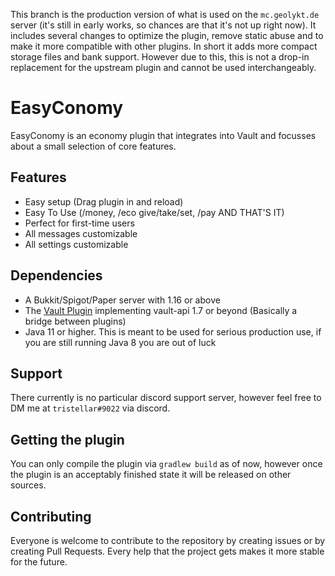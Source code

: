 This branch is the production version of what is used on the `mc.geolykt.de` server (it's still in early works, so chances are that it's not up right now).
It includes several changes to optimize the plugin, remove static abuse and to make it more compatible with other plugins. In short it adds more compact storage files and bank support.
However due to this, this is not a drop-in replacement for the upstream plugin and cannot be used interchangeably.

# EasyConomy
EasyConomy is an economy plugin that integrates into Vault and focusses about a small selection of core features.

## Features
* Easy setup (Drag plugin in and reload)
* Easy To Use (/money, /eco give/take/set, /pay AND THAT'S IT)
* Perfect for first-time users
* All messages customizable
* All settings customizable

## Dependencies
* A Bukkit/Spigot/Paper server with 1.16 or above
* The [Vault Plugin](https://dev.bukkit.org/projects/vault) implementing vault-api 1.7 or beyond (Basically a bridge between plugins)
* Java 11 or higher. This is meant to be used for serious production use, if you are still running Java 8 you are out of luck

## Support
There currently is no particular discord support server, however feel free to DM me at `tristellar#9022` via discord.

## Getting the plugin
You can only compile the plugin via `gradlew build` as of now, however once the plugin is an acceptably finished state it will be released on other sources.

## Contributing
Everyone is welcome to contribute to the repository by creating issues or by creating Pull Requests. Every help that the project gets makes it more stable for the future.
